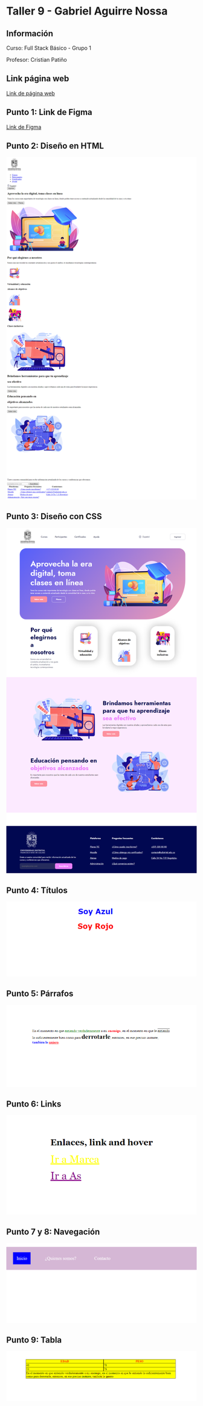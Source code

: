 <h1>Taller 9 - Gabriel Aguirre Nossa</h1>

<h2>Información</h2>
<p>Curso: Full Stack Básico - Grupo 1</p>
<p>Profesor: Cristian Patiño</p>

<h2>Link página web</h2>
<a href="https://gabodev257.github.io/taller-9-full-stack/">Link de página web </a>

<h2>Punto 1: Link de Figma</h2>
<a href="https://www.figma.com/file/8H88UKvKIUAk0Bnzm4hc7e/Gabriel-Aguirre-Nossa?type=design&node-id=0%3A1&mode=design&t=nCamfdtU2Nl5HlKk-1">Link de Figma</a>

<h2>Punto 2: Diseño en HTML</h2>
<img src="./public/images/punto-2.png" alt="punto 2">

<h2>Punto 3: Diseño con CSS</h2>
<img src="./public/images/punto-3.png" alt="punto 3">

<h2>Punto 4: Títulos</h2>
<img src="./public/images/punto-4.png" alt="punto 4">

<h2>Punto 5: Párrafos</h2>
<img src="./public/images/punto-5.png" alt="punto 5">

<h2>Punto 6: Links</h2>
<img src="./public/images/punto-6.png" alt="punto 6">

<h2>Punto 7 y 8: Navegación</h2>
<img src="./public/images/punto-7-8.png">

<h2>Punto 9: Tabla</h2>
<img src="./public/images/punto-9.png">